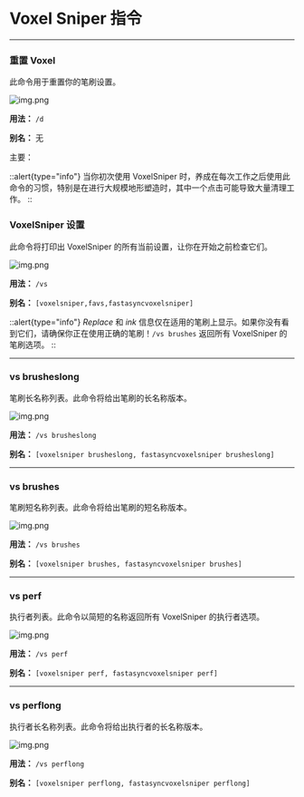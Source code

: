 # Voxel Sniper 指令

---
### 重置 Voxel

此命令用于重置你的笔刷设置。

![img.png](images/Commands/brushReset.png)

**用法：** `/d`

**别名：** 无

主要：

::alert{type="info"}
当你初次使用 VoxelSniper 时，养成在每次工作之后使用此命令的习惯，特别是在进行大规模地形塑造时，其中一个点击可能导致大量清理工作。
::


### VoxelSniper 设置

此命令将打印出 VoxelSniper 的所有当前设置，让你在开始之前检查它们。

![img.png](images/Commands/vs.png)

**用法：** `/vs`

**别名：** `[voxelsniper,favs,fastasyncvoxelsniper]`


::alert{type="info"}
*Replace* 和 *ink* 信息仅在适用的笔刷上显示。如果你没有看到它们，请确保你正在使用正确的笔刷！`/vs brushes` 返回所有 VoxelSniper 的笔刷选项。
::

---

### **vs brusheslong**

笔刷长名称列表。此命令将给出笔刷的长名称版本。

![img.png](images/Commands/brushesLong.png)

**用法：** `/vs brusheslong`

**别名：** `[voxelsniper brusheslong, fastasyncvoxelsniper brusheslong]`

---

### **vs brushes**

笔刷短名称列表。此命令将给出笔刷的短名称版本。

![img.png](images/Commands/brushesAbbreviated.png)

**用法：** `/vs brushes`

**别名：** `[voxelsniper brushes, fastasyncvoxelsniper brushes]`


---

### **vs perf**

执行者列表。此命令以简短的名称返回所有 VoxelSniper 的执行者选项。

![img.png](images/Commands/perfAbbreviated.png)

**用法：** `/vs perf`

**别名：** `[voxelsniper perf, fastasyncvoxelsniper perf]`


---

### **vs perflong**

执行者长名称列表。此命令将给出执行者的长名称版本。

![img.png](images/Commands/perfLong.png)

**用法：** `/vs perflong`

**别名：** `[voxelsniper perflong, fastasyncvoxelsniper perflong]`